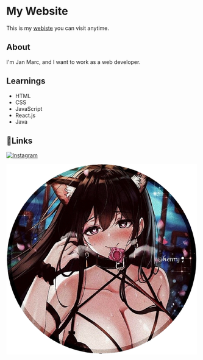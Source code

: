 # My Website
This is my [webiste](https://zaxe17.github.io/hello/) you can visit anytime. 

## About
I'm Jan Marc, and I want to work as a web developer.

## Learnings
- HTML
- CSS
- JavaScript
- React.js
- Java

## 🔗Links
[![Instagram](https://img.shields.io/badge/Follow%20on%20Instagram-%23E4405F.svg?style=for-the-badge&logo=instagram&logoColor=white)](https://www.instagram.com/soberanojacolbia/)

![logo](iconanime.png)
